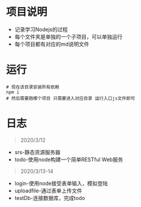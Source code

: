 # 项目说明
- 记录学习Nodejs的过程
- 每个文件夹是单独的一个子项目，可以单独运行
- 每个项目都有对应的md说明文件

# 运行
```shell
# 现在该目录安装所有依赖
npm i 
# 然后需要跑哪个项目 只需要进入对应目录 运行入口js文件即可 
```

# 日志
>2020/3/12
- srs-静态资源服务器
- todo-使用node构建一个简单RESTful Web服务
>2020/3/13-14
- login-使用node接受表单输入，模拟登陆
- uploadfile-通过表单上传文件
- testDb-连接数据库，完成todo